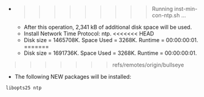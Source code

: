 * >>>>>>>>> Running inst-min-con-ntp.sh ...
  * After this operation, 2,341 kB of additional disk space will be used.
  * Install Network Time Protocol: ntp.
<<<<<<< HEAD
  * Disk size = 1465708K. Space Used = 3268K. Runtime = 00:00:00:01.
=======
  * Disk size = 1691736K. Space Used = 3268K. Runtime = 00:00:00:01.
>>>>>>> refs/remotes/origin/bullseye
  * The following NEW packages will be installed:
  ```bash
libopts25 ntp
  ```
